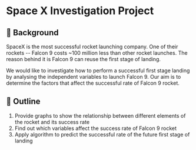 # Space X Investigation Project

## 🔭 Background

SpaceX is the most successful rocket launching company. One of their rockets -- Falcon 9 costs ~100 million less than other rocket launches. The reason behind it is Falcon 9 can reuse the first stage of landing.


We would like to investigate how to perform a successful first stage landing by analysing the independent variables to launch Falcon 9. Our aim is to determine the factors that affect the successful rate of Falcon 9 rocket.

## 🔭 Outline
1. Provide graphs to show the relationship between different elements of the rocket and its success rate
2. Find out which variables affect the success rate of Falcon 9 rocket
3. Apply algorithm to predict the successful rate of the future first stage of landing


